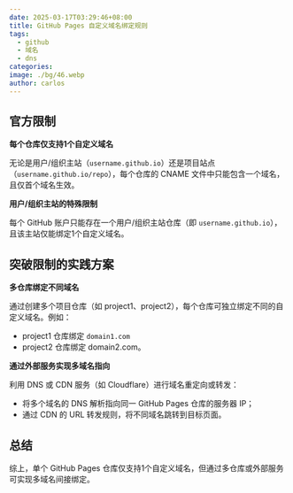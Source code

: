 ```yaml
---
date: 2025-03-17T03:29:46+08:00
title: GitHub Pages 自定义域名绑定规则
tags:
  - github
  - 域名
  - dns
categories: 
image: ./bg/46.webp
author: carlos
---
```


## 官方限制

**每个仓库仅支持1个自定义域名**

无论是用户/组织主站（`username.github.io`）还是项目站点（`username.github.io/repo`），每个仓库的 CNAME 文件中只能包含‌一个域名‌，且仅首个域名生效‌。

**用户/组织主站的特殊限制**

每个 GitHub 账户只能存在一个用户/组织主站仓库（即 `username.github.io`），且该主站仅能绑定‌1个自定义域名‌‌。

## 突破限制的实践方案

**多仓库绑定不同域名**

通过创建多个项目仓库（如 project1、project2），每个仓库可独立绑定不同的自定义域名。例如：

- project1 仓库绑定 `domain1.com`
- project2 仓库绑定 domain2.com‌。

**通过外部服务实现多域名指向**

利用 DNS 或 CDN 服务（如 Cloudflare）进行域名重定向或转发：

- 将多个域名的 DNS 解析指向同一 GitHub Pages 仓库的服务器 IP；
- 通过 CDN 的 URL 转发规则，将不同域名跳转到目标页面‌。

## 总结

综上，‌单个 GitHub Pages 仓库仅支持1个自定义域名‌，但通过多仓库或外部服务可实现多域名间接绑定‌。
